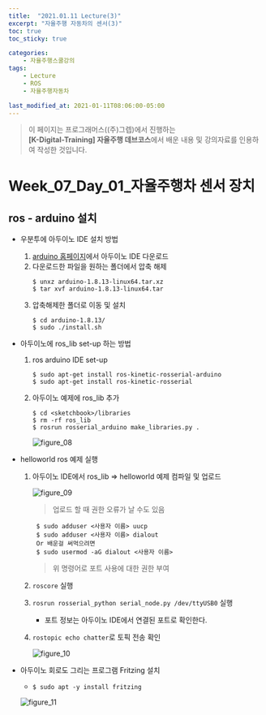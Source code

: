 ```yaml
---
title:  "2021.01.11 Lecture(3)"
excerpt: "자율주행 자동차의 센서(3)"
toc: true
toc_sticky: true

categories:
    - 자율주행스쿨강의
tags:
    - Lecture
    - ROS
    - 자율주행자동차

last_modified_at: 2021-01-11T08:06:00-05:00
---
```


>이 페이지는 프로그래머스((주)그렙)에서 진행하는\
**[K-Digital-Training] 자율주행 데브코스**에서 배운 내용 및 강의자료를 인용하여 작성한 것입니다.

# Week_07_Day_01_자율주행차 센서 장치
## ros - arduino 설치
- 우분투에 아두이노 IDE 설치 방법
    1. [arduino 홈페이지](https://www.arduino.cc/en/software/)에서 아두이노 IDE 다운로드
    2. 다운로드한 파일을 원하는 폴더에서 압축 해제
        ```
        $ unxz arduino-1.8.13-linux64.tar.xz 
        $ tar xvf arduino-1.8.13-linux64.tar 
        ```
    3. 압축해제한 폴더로 이동 및 설치
        ```
        $ cd arduino-1.8.13/ 
        $ sudo ./install.sh 
        ```
 
- 아두이노에 ros_lib set-up 하는 방법
    1. ros arduino IDE set-up
        ```
        $ sudo apt-get install ros-kinetic-rosserial-arduino
        $ sudo apt-get install ros-kinetic-rosserial
        ```
    2. 아두이노 예제에 ros_lib 추가
        ```
        $ cd <sketchbook>/libraries
        $ rm -rf ros_lib
        $ rosrun rosserial_arduino make_libraries.py .
        ```

        ![figure_08](img/figure_08.png)

- helloworld ros 예제 실행
    1. 아두이노 IDE에서 ros_lib => helloworld 예제 컴파일 및 업로드
        
        ![figure_09](img/figure_09.png)

        >업로드 할 때 권한 오류가 날 수도 있음

            $ sudo adduser <사용자 이름> uucp
            $ sudo adduser <사용자 이름> dialout
            Or 배운걸 써먹으려면
            $ sudo usermod -aG dialout <사용자 이름>
        >위 명령어로 포트 사용에 대한 권한 부여

    2. `roscore` 실행
    3. `rosrun rosserial_python serial_node.py /dev/ttyUSB0` 실행
        - 포트 정보는 아두이노 IDE에서 연결된 포트로 확인한다.

    4. `rostopic echo chatter`로 토픽 전송 확인

        ![figure_10](img/figure_10.png)

- 아두이노 회로도 그리는 프로그램 Fritzing 설치
    - `$ sudo apt -y install fritzing`

    ![figure_11](img/figure_11.png)
